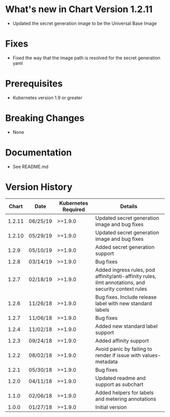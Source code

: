 # What's new in Chart Version 1.2.11
* Updated the secret generation image to be the Universal Base Image

# Fixes
* Fixed the way that the image path is resolved for the secret generation yaml

# Prerequisites
* Kubernetes version 1.9 or greater

# Breaking Changes
* None

# Documentation
* See README.md

# Version History
| Chart  | Date     | Kubernetes Required | Details |
|--------|----------|---------------------|---------|
| 1.2.11 | 06/25/19 | >=1.9.0 | Updated secret generation image and bug fixes |
| 1.2.10 | 05/29/19 | >=1.9.0 | Updated secret generation image and bug fixes |
| 1.2.9  | 05/10/19 | >=1.9.0 | Added secret generation support |
| 1.2.8  | 03/14/19 | >=1.9.0 | Bug fixes |
| 1.2.7  | 02/18/19 | >=1.9.0 | Added ingress rules, pod affinity/anti-affinity rules, ilmt annotations, and security context rules |
| 1.2.6  | 11/26/18 | >=1.9.0 | Bug fixes. Include release label with new standard labels |
| 1.2.7  | 11/06/18 | >=1.9.0 | Bug fixes |
| 1.2.4  | 11/02/18 | >=1.9.0 | Added new standard label support |
| 1.2.3  | 09/24/18 | >=1.9.0 | Added affinity support |
| 1.2.2  | 08/02/18 | >=1.9.0 | Avoid panic by failing to render if issue with values-metadata |
| 1.2.1  | 05/30/18 | >=1.9.0 | Bug fixes |
| 1.2.0  | 04/11/18 | >=1.9.0 | Updated readme and support as subchart |
| 1.1.0  | 02/06/18 | >=1.9.0 | Added helpers for labels and metering annotations |
| 1.0.0  | 01/27/18 | >=1.9.0 | Initial version |
